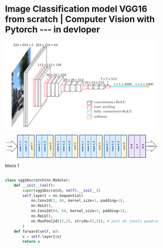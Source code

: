 # Image Classification model VGG16 from scratch | Computer Vision with Pytorch --- in devloper



<p align="center">
<img src="./fig/ArchitectureVgg16.png" width="500px"></img>
</p>



<p align="center">
<img src="./fig/image-33.png" width="500px"></img>
</p>

bloco 1 


```python

class vgg16scratch(nn.Module):
    def __init__(self):
        super(vgg16scratch, self).__init__()
        self.layer1 = nn.Sequential(
            nn.Conv2d(3, 64, kernel_size=3, padding=1),
            nn.ReLU(),
            nn.Conv2d(64, 64, kernel_size=3, padding=1),
            nn.ReLU(),
            nn.MaxPool2d((2,2), stride=(2,2)), # pool de janela quadrada de tamanho = 2, passo = 2
        )
    def forward(self, x):
        x = self.layer1(x)
        return x

```
